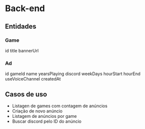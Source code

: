 # Back-end

## Entidades

### Game

id
title
bannerUrl

### Ad

id
gameId
name
yearsPlaying
discord
weekDays
hourStart
hourEnd
useVoiceChannel
createdAt

## Casos de uso

- Listagen de games com contagem de anúncios
- Criação de novo anúncio
- Listagem de anúncios por game
- Buscar discord pelo ID do anúncio